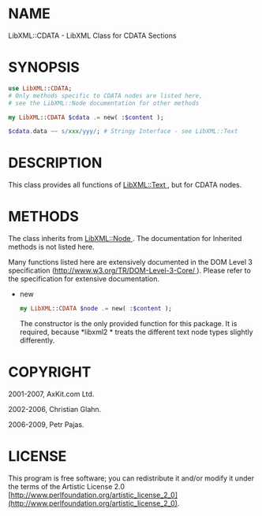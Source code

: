 NAME
====

LibXML::CDATA - LibXML Class for CDATA Sections

SYNOPSIS
========

```raku
use LibXML::CDATA;
# Only methods specific to CDATA nodes are listed here,
# see the LibXML::Node documentation for other methods

my LibXML::CDATA $cdata .= new( :$content );

$cdata.data ~~ s/xxx/yyy/; # Stringy Interface - see LibXML::Text
```

DESCRIPTION
===========

This class provides all functions of [LibXML::Text ](https://libxml-raku.github.io/LibXML-raku/Text), but for CDATA nodes.

METHODS
=======

The class inherits from [LibXML::Node ](https://libxml-raku.github.io/LibXML-raku/Node). The documentation for Inherited methods is not listed here.

Many functions listed here are extensively documented in the DOM Level 3 specification ([http://www.w3.org/TR/DOM-Level-3-Core/ ](http://www.w3.org/TR/DOM-Level-3-Core/ )). Please refer to the specification for extensive documentation.

  * new

    ```raku
    my LibXML::CDATA $node .= new( :$content );
    ```

    The constructor is the only provided function for this package. It is required, because *libxml2 * treats the different text node types slightly differently.

COPYRIGHT
=========

2001-2007, AxKit.com Ltd.

2002-2006, Christian Glahn.

2006-2009, Petr Pajas.

LICENSE
=======

This program is free software; you can redistribute it and/or modify it under the terms of the Artistic License 2.0 [http://www.perlfoundation.org/artistic_license_2_0](http://www.perlfoundation.org/artistic_license_2_0).

